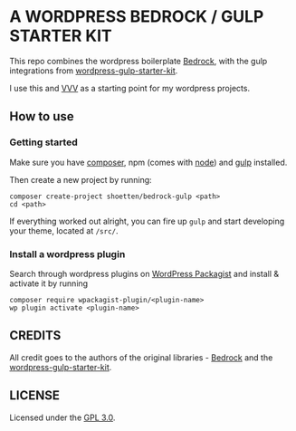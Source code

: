 # A WORDPRESS BEDROCK / GULP STARTER KIT

This repo combines the wordpress boilerplate [Bedrock](https://github.com/roots/bedrock), with the gulp integrations from [wordpress-gulp-starter-kit](https://github.com/synapticism/wordpress-gulp-starter-kit).

I use this and [VVV](https://github.com/Varying-Vagrant-Vagrants/VVV) as a starting point for my wordpress projects.

## How to use

### Getting started

Make sure you have [composer](https://getcomposer.org/doc/00-intro.md#installation-linux-unix-osx), npm (comes with [node](https://nodejs.org)) and [gulp](http://gulpjs.com) installed.

Then create a new project by running:

    composer create-project shoetten/bedrock-gulp <path>
    cd <path>

If everything worked out alright, you can fire up `gulp` and start developing your theme, located at `/src/`.

### Install a wordpress plugin

Search through wordpress plugins on [WordPress Packagist](https://wpackagist.org) and install & activate it by running

    composer require wpackagist-plugin/<plugin-name>
    wp plugin activate <plugin-name>

## CREDITS

All credit goes to the authors of the original libraries - [Bedrock](https://github.com/roots/bedrock) and the [wordpress-gulp-starter-kit](https://github.com/synapticism/wordpress-gulp-starter-kit).

## LICENSE

Licensed under the [GPL 3.0](http://www.gnu.org/licenses/gpl.txt).
